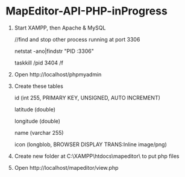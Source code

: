 # MapEditor-API-PHP-inProgress

1. Start XAMPP, then Apache & MySQL

      //find and stop other process running at port 3306

      netstat -ano|findstr "PID :3306"
     
      taskkill /pid 3404 /f

2. Open http://localhost/phpmyadmin

3. Create these tables

      id (int 255, PRIMARY KEY, UNSIGNED, AUTO INCREMENT)
     
      latitude (double)
     
      longitude (double)
     
      name (varchar 255)
     
      icon (longblob, BROWSER DISPLAY TRANS:Inline image/png)

2. Create new folder at C:\XAMPP\htdocs\mapeditor\ to put php files

3. Open http://localhost/mapeditor/view.php
